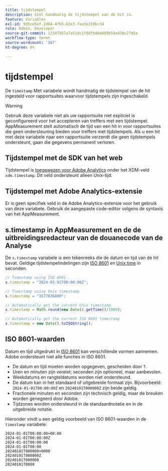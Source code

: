 ```yaml
---
title: tijdstempel
description: Stel handmatig de tijdstempel van de hit in.
feature: Variables
exl-id: 9d5ce5ef-2d84-4f65-b2e3-7aa3e219bc34
role: Admin, Developer
source-git-commit: 12347957a7a51dc1f8dfb46d489b59a450c2745a
workflow-type: tm+mt
source-wordcount: '267'
ht-degree: 0%

---
```


# tijdstempel

De `timestamp` Met variabele wordt handmatig de tijdstempel van de hit ingesteld voor rapportsuites waarvoor tijdstempels zijn ingeschakeld.

>[!WARNING]
>
>Gebruik deze variabele niet als uw rapportsuite niet expliciet is geconfigureerd voor het accepteren van treffers met een tijdstempel. AppMeasurement stelt automatisch de tijd van een hit in voor rapportsuites die geen ondersteuning bieden voor treffers met tijdstempels. Als u een hit met deze variabele naar een rapportsuite verzendt die geen tijdstempels ondersteunt, gaan die gegevens permanent verloren.

## Tijdstempel met de SDK van het web

Tijdstempel is [toegewezen voor Adobe Analytics](https://experienceleague.adobe.com/docs/analytics/implementation/aep-edge/xdm-var-mapping.html?lang=nl-NL) onder het XDM-veld `xdm.timestamp`. Dit veld ondersteunt alleen Unix-tijd.

## Tijdstempel met Adobe Analytics-extensie

Er is geen specifiek veld in de Adobe Analytics-extensie voor het gebruik van deze variabele. Gebruik de aangepaste code-editor volgens de syntaxis van het AppMeasurement.

## s.timestamp in AppMeasurement en de de uitbreidingsredacteur van de douanecode van de Analyse

De `s.timestamp` variabele is een tekenreeks die de datum en tijd van de hit bevat. Geldige tijdstempelindelingen zijn [ISO 8601](https://en.wikipedia.org/wiki/ISO_8601) en [Unix time](https://en.wikipedia.org/wiki/Unix_time) in seconden.

```js
// Timestamp using ISO 8601
s.timestamp = "2024-01-01T00:00:00Z";

// Timestamp using Unix timestamp
s.timestamp = "1577836800";

// Automatically get the current Unix timestamp
s.timestamp = Math.round(new Date().getTime()/1000);

// Automatically get the current ISO 8601 timestamp
s.timestamp = new Date().toISOString();
```

## ISO 8601-waarden

Datum en tijd uitgedrukt in [ISO 8601](https://en.wikipedia.org/wiki/ISO_8601) kan verschillende vormen aannemen. Adobe ondersteunt niet alle functies in ISO 8601.

* De datum en tijd moeten worden opgegeven, gescheiden door `T`.
* Uren en minuten zijn vereist; seconden zijn optioneel, maar aanbevolen.
* Weekdatums en rangteldatums worden niet ondersteund.
* De datum kan in het standaard of uitgebreide formaat zijn. Bijvoorbeeld: `2024-01-01T00:00:00Z` en `20240101T000000Z` zijn beide geldig.
* Fractionele minuten en seconden zijn technisch geldig, maar de breuken worden genegeerd door Adobe.
* Tijdzones worden ondersteund in de standaardnotatie en in de uitgebreide notatie.

Hieronder vindt u een geldig voorbeeld van ISO 8601-waarden in de `timestamp` variabele:

```text
2024-01-01T00:00:00+00:00
2024-01-01T00:00:00Z
2024-01-01T00:00:00
2024-01-01T00:00
20240101T000000+0000
20240101T000000Z
20240101T000000
20240101T0000
```
